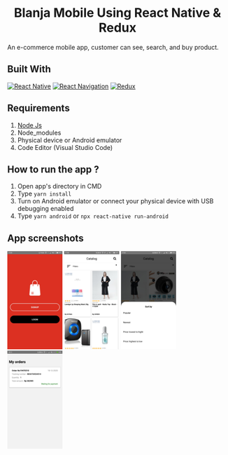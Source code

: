 <h1 align="center">Blanja Mobile Using React Native & Redux</h1>

An e-commerce mobile app, customer can see, search, and buy product.

## Built With
[![React Native](https://img.shields.io/badge/React_Native-0.63.3-blue.svg?style=rounded-square)](https://reactnative.dev/)
[![React Navigation](https://img.shields.io/badge/React_Navigation-v5.10.7-purple.svg?style=rounded-square)](https://reactnavigation.org/)
[![Redux](https://img.shields.io/badge/Redux-v4.0.5-purple.svg?style=rounded-square)](https://redux.js.org/)

## Requirements
1. <a href="https://nodejs.org/en/download/">Node Js</a>
2. Node_modules
3. Physical device or Android emulator
4. Code Editor (Visual Studio Code)

## How to run the app ?
1. Open app's directory in CMD
2. Type `yarn install`
3. Turn on Android emulator or connect your physical device with USB debugging enabled
4. Type `yarn android` or `npx react-native run-android`

## App screenshots
<img src='https://raw.githubusercontent.com/f-chilmi/blanja-mobile-app/master/src/assets/porto1.jpeg' width='25%'>

<img src='https://raw.githubusercontent.com/f-chilmi/blanja-mobile-app/master/src/assets/porto2.jpeg' width='25%'> 

<img src='https://raw.githubusercontent.com/f-chilmi/blanja-mobile-app/master/src/assets/porto3.jpeg' width='25%'>
 <img src='https://raw.githubusercontent.com/f-chilmi/blanja-mobile-app/master/src/assets/porto4.jpeg' width='25%'>